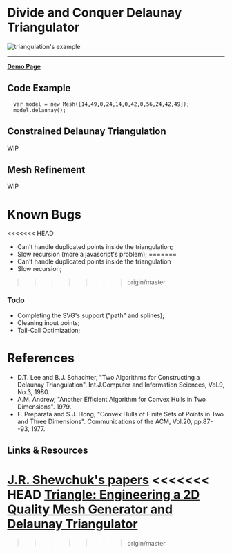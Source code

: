 # Divide and Conquer Delaunay Triangulator

![triangulation's example](../master/demo.gif)

***

[**Demo Page**](https://clockmaker.github.io/dc-delaunay/)


## Code Example
```
  var model = new Mesh([14,49,0,24,14,0,42,0,56,24,42,49]);
  model.delaunay();
```

## Constrained Delaunay Triangulation
WIP

## Mesh Refinement
WIP

# Known Bugs
<<<<<<< HEAD
- Can't handle duplicated points inside the triangulation;
- Slow recursion (more a javascript's problem);
=======
- Can't handle duplicated points inside the triangulation
- Slow recursion;
>>>>>>> origin/master

### Todo
- Completing the SVG's support ("path" and splines);
- Cleaning input points;
- Tail-Call Optimization;

References
==========
- D.T. Lee and B.J. Schachter, "Two Algorithms for Constructing a Delaunay Triangulation". 
Int.J.Computer and Information Sciences, Vol.9, No.3, 1980.
- A.M. Andrew, "Another Efficient Algorithm for Convex Hulls in Two Dimensions". 1979.
- F. Preparata and S.J. Hong, "Convex Hulls of Finite Sets of Points in Two and Three Dimensions". 
Communications of the ACM, Vol.20, pp.87--93, 1977.

Links & Resources
-----
[J.R. Shewchuk's papers](https://people.eecs.berkeley.edu/~jrs/jrspapers.html)
<<<<<<< HEAD
[Triangle: Engineering a 2D Quality Mesh Generator and Delaunay Triangulator](http://www.cs.cmu.edu/~quake/tripaper/triangle0.html)
=======
>>>>>>> origin/master
